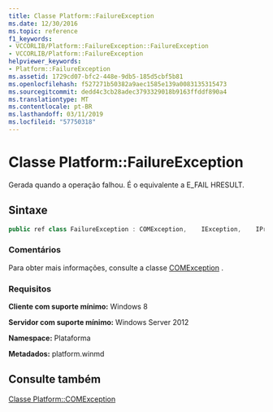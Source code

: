 ```yaml
---
title: Classe Platform::FailureException
ms.date: 12/30/2016
ms.topic: reference
f1_keywords:
- VCCORLIB/Platform::FailureException::FailureException
- VCCORLIB/Platform::FailureException
helpviewer_keywords:
- Platform::FailureException
ms.assetid: 1729cd07-bfc2-448e-9db5-185d5cbf5b81
ms.openlocfilehash: f527271b50382a9aec1585e139a0083135315473
ms.sourcegitcommit: dedd4c3cb28adec3793329018b9163ffddf890a4
ms.translationtype: MT
ms.contentlocale: pt-BR
ms.lasthandoff: 03/11/2019
ms.locfileid: "57750318"
---
```

# <a name="platformfailureexception-class"></a>Classe Platform::FailureException

Gerada quando a operação falhou. É o equivalente a E_FAIL HRESULT.

## <a name="syntax"></a>Sintaxe

```cpp
public ref class FailureException : COMException,    IException,    IPrintable,    IEquatable
```

### <a name="remarks"></a>Comentários

Para obter mais informações, consulte a classe [COMException](../cppcx/platform-comexception-class.md) .

### <a name="requirements"></a>Requisitos

**Cliente com suporte mínimo:** Windows 8

**Servidor com suporte mínimo:** Windows Server 2012

**Namespace:** Plataforma

**Metadados:** platform.winmd

## <a name="see-also"></a>Consulte também

[Classe Platform::COMException](../cppcx/platform-comexception-class.md)

